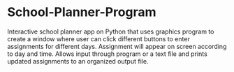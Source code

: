 # School-Planner-Program
Interactive school planner app on Python that uses graphics program to create a window where user can click different buttons to enter assignments for different days. 
Assignment will appear on screen according to day and time. 
Allows input through program or a text file and prints updated assignments to an organized output file.
